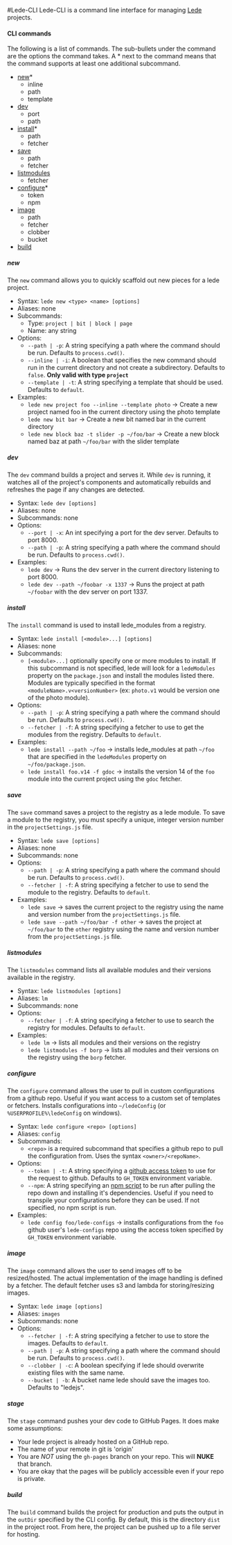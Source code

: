 #Lede-CLI
Lede-CLI is a command line interface for managing [Lede](http://github.com/tbtimes/lede) projects.

#### CLI commands
The following is a list of commands. The sub-bullets under the command are the options the command takes. A \* next to the command means that the command supports at least one additional subcommand.
* [new](#new)\*
    * inline
    * path
    * template
* [dev](#dev)
    * port
    * path
* [install](#install)\*
    * path
    * fetcher
* [save](#save)
    * path
    * fetcher
* [listmodules](#listmodules)
    * fetcher
* [configure](#configure)\*
    * token
    * npm
* [image](#image)
    * path
    * fetcher
    * clobber
    * bucket
* [build](#build)

##### new
The `new` command allows you to quickly scaffold out new pieces for a lede project.
* Syntax: `lede new <type> <name> [options]`
* Aliases: none
* Subcommands:
    * Type: `project | bit | block | page`
    * Name: any string
* Options:
    * `--path | -p`: A string specifying a path where the command should be run. Defaults to `process.cwd()`.
    * `--inline | -i`: A boolean that specifies the new command should run in the current directory and not create a subdirectory. Defaults to `false`. __Only valid with type `project`__
    * `--template | -t`: A string specifying a template that should be used. Defaults to `default`.
* Examples:
    * `lede new project foo --inline --template photo` -> Create a new project named foo in the current directory using the photo template
    * `lede new bit bar` -> Create a new bit named bar in the current directory
    * `lede new block baz -t slider -p ~/foo/bar` -> Create a new block named baz at path `~/foo/bar` with the slider template

##### dev
The `dev` command builds a project and serves it. While `dev` is running, it watches all of the project's components and automatically rebuilds and refreshes the page if any changes are detected.
* Syntax: `lede dev [options]`
* Aliases: none
* Subcommands: none
* Options:
    * `--port | -x`: An int specifying a port for the dev server. Defaults to port 8000.
    * `--path | -p`: A string specifying a path where the command should be run. Defaults to `process.cwd()`.
* Examples:
    * `lede dev` -> Runs the dev server in the current directory listening to port 8000.
    * `lede dev --path ~/foobar -x 1337` -> Runs the project at path `~/foobar` with the dev server on port 1337.

##### install
The `install` command is used to install lede_modules from a registry.
* Syntax: `lede install [<module>...] [options]`
* Aliases: none
* Subcommands:
    * `[<module>...]` optionally specify one or more modules to install. If this subcommand is not specified, lede will look for a `ledeModules` property on the `package.json` and install the modules listed there. Modules are typically specified in the format `<moduleName>.v<versionNumber>` (ex: `photo.v1` would be version one of the photo module).
* Options:
    * `--path | -p`: A string specifying a path where the command should be run. Defaults to `process.cwd()`.
    * `--fetcher | -f`: A string specifying a fetcher to use to get the modules from the registry. Defaults to `default`.
* Examples:
    * `lede install --path ~/foo` -> installs lede_modules at path `~/foo` that are specified in the `ledeModules` property on `~/foo/package.json`.
    * `lede install foo.v14 -f gdoc` -> installs the version 14 of the `foo` module into the current project using the `gdoc` fetcher.

##### save
The `save` command saves a project to the registry as a lede module. To save a module to the registry, you must specify a unique, integer version number in the `projectSettings.js` file.
* Syntax: `lede save [options]`
* Aliases: none
* Subcommands: none
* Options:
    * `--path | -p`: A string specifying a path where the command should be run. Defaults to `process.cwd()`.
    * `--fetcher | -f`: A string specifying a fetcher to use to send the module to the registry. Defaults to `default`.
* Examples:
    * `lede save` -> saves the current project to the registry using the name and version number from the `projectSettings.js` file.
    * `lede save --path ~/foo/bar -f other` -> saves the project at `~/foo/bar` to the `other` registry using the name and version number from the `projectSettings.js` file.

##### listmodules
The `listmodules` command lists all available modules and their versions available in the registry.
* Syntax: `lede listmodules [options]`
* Aliases: `lm`
* Subcommands: none
* Options:
    * `--fetcher | -f`: A string specifying a fetcher to use to search the registry for modules. Defaults to `default`.
* Examples:
    * `lede lm` -> lists all modules and their versions on the registry
    * `lede listmodules -f borp` -> lists all modules and their versions on the registry using the `borp` fetcher.

##### configure
The `configure` command allows the user to pull in custom configurations from a github repo. Useful if you want access to a custom set of templates or fetchers. Installs configurations into `~/ledeConfig` (or `%USERPROFILE%\ledeConfig` on windows).
* Syntax: `lede configure <repo> [options]`
* Aliases: `config`
* Subcommands:
    * `<repo>` is a required subcommand that specifies a github repo to pull the configuration from. Uses the syntax `<owner>/<repoName>`.
* Options:
    * `--token | -t`: A string specifying a [github access token](https://help.github.com/articles/creating-an-access-token-for-command-line-use/) to use for the request to github. Defaults to `GH_TOKEN` environment variable.
    * `--npm`: A string specifying an [npm script](https://docs.npmjs.com/misc/scripts) to be run after pulling the repo down and installing it's dependencies. Useful if you need to transpile your configurations before they can be used. If not specified, no npm script is run.
* Examples:
    * `lede config foo/lede-configs` -> installs configurations from the `foo` github user's `lede-configs` repo using the access token specified by `GH_TOKEN` environment variable.

##### image
The `image` command allows the user to send images off to be resized/hosted. The actual implementation of the image handling is defined by a fetcher. The default fetcher uses s3 and lambda for storing/resizing images.
* Syntax: `lede image [options]`
* Aliases: `images`
* Subcommands: none
* Options:
    * `--fetcher | -f`: A string specifying a fetcher to use to store the images. Defaults to `default`.
    * `--path | -p`: A string specifying a path where the command should be run. Defaults to `process.cwd()`.
    * `--clobber | -c`: A boolean specifying if lede should overwrite existing files with the same name.
    * `--bucket | -b`: A bucket name lede should save the images too. Defaults to "ledejs".

##### stage
The `stage` command pushes your dev code to GitHub Pages. It does make some assumptions:
* Your lede project is already hosted on a GitHub repo.
* The name of your remote in git is 'origin'
* You are *NOT* using the `gh-pages` branch on your repo. This will **NUKE** that branch.
* You are okay that the pages will be publicly accessible even if your repo is private.

##### build
The `build` command builds the project for production and puts the output in the `outDir` specified by the CLI config. By default, this is the directory `dist` in the project root. From here, the project can be pushed up to a file server for hosting.